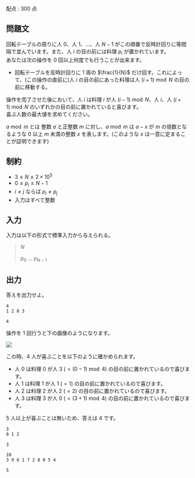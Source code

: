 配点 : $300$ 点

## 問題文

回転テーブルの周りに人 $0$、人 $1$、$\ldots$、人 $N-1$ がこの順番で反時計回りに等間隔で並んでいます。また、人 $i$ の目の前には料理 $p_i$ が置かれています。<br>
あなたは次の操作を $0$ 回以上何度でも行うことが出来ます。

- 回転テーブルを反時計回りに $1$ 周の $\frac{1}{N}$ だけ回す。これによって、(この操作の直前に)人 $i$ の目の前にあった料理は人 $(i+1) \bmod N$ の目の前に移動する。

操作を完了させた後において、人 $i$ は料理 $i$ が人 $(i-1) \bmod N$、人 $i$、人 $(i+1) \bmod N$ のいずれかの目の前に置かれていると喜びます。<br>
喜ぶ人数の最大値を求めてください。

 $a \bmod m$ とは 整数 $a$ と正整数 $m$ に対し、$a \bmod m$ は $a-x$ が $m$ の倍数となるような $0$ 以上 $m$ 未満の整数 $x$ を表します。(このような $x$ は一意に定まることが証明できます) 

## 制約

- $3 \leq N \leq 2 \times 10^5$
- $0 \leq p_i \leq N-1$
- $i \neq j$ ならば $p_i \neq p_j$
- 入力はすべて整数

## 入力

入力は以下の形式で標準入力から与えられる。

> $N$
> 
> $p_0$ $\ldots$ $p_{N-1}$

## 出力

答えを出力せよ。

```input1
4
1 2 0 3
```

```output1
4
```

操作を $1$ 回行うと下の画像のようになります。

![](https://img.atcoder.jp/abc268/70536a7b7fad87d6a49ad00df89a4a30.png)

この時、$4$ 人が喜ぶことを以下のように確かめられます。

- 人 $0$ は料理 $0$ が人 $3\ (=(0-1) \bmod 4)$ の目の前に置かれているので喜びます。
- 人 $1$ は料理 $1$ が人 $1\ (=1)$ の目の前に置かれているので喜びます。
- 人 $2$ は料理 $2$ が人 $2\ (=2)$ の目の前に置かれているので喜びます。
- 人 $3$ は料理 $3$ が人 $0\ (=(3+1) \bmod 4)$ の目の前に置かれているので喜びます。

$5$ 人以上が喜ぶことは無いため、答えは $4$ です。

```input2
3
0 1 2
```

```output2
3
```

```input3
10
3 9 6 1 7 2 8 0 5 4
```

```output3
5
```
